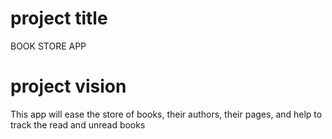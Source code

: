 # project title
BOOK STORE APP
# project vision
This app will ease the store of books, their authors, their pages, and help to track the read and unread books
